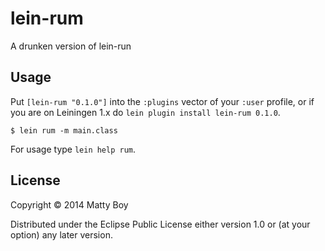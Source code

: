 # lein-rum

A drunken version of lein-run

## Usage

Put `[lein-rum "0.1.0"]` into the `:plugins` vector of your
`:user` profile, or if you are on Leiningen 1.x do `lein plugin install
lein-rum 0.1.0`.

    $ lein rum -m main.class

For usage type `lein help rum`.

## License

Copyright © 2014 Matty Boy

Distributed under the Eclipse Public License either version 1.0 or (at
your option) any later version.
